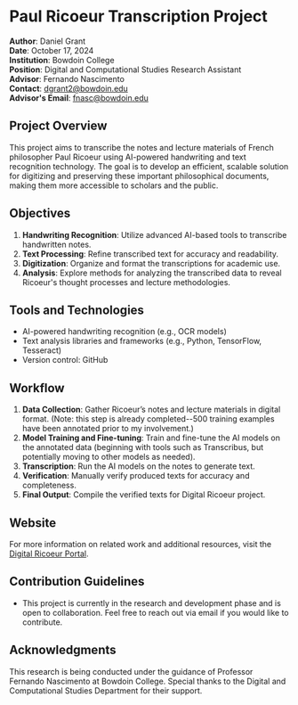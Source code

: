 # Paul Ricoeur Transcription Project

**Author**: Daniel Grant  
**Date**: October 17, 2024  
**Institution**: Bowdoin College  
**Position**: Digital and Computational Studies Research Assistant  
**Advisor**: Fernando Nascimento  
**Contact**: [dgrant2@bowdoin.edu](mailto:dgrant2@bowdoin.edu)  
**Advisor's Email**: [fnasc@bowdoin.edu](mailto:fnasc@bowdoin.edu)

## Project Overview

This project aims to transcribe the notes and lecture materials of French philosopher Paul Ricoeur using AI-powered handwriting and text recognition technology. The goal is to develop an efficient, scalable solution for digitizing and preserving these important philosophical documents, making them more accessible to scholars and the public.



## Objectives

1. **Handwriting Recognition**: Utilize advanced AI-based tools to transcribe handwritten notes.
2. **Text Processing**: Refine transcribed text for accuracy and readability.
3. **Digitization**: Organize and format the transcriptions for academic use.
4. **Analysis**: Explore methods for analyzing the transcribed data to reveal Ricoeur's thought processes and lecture methodologies.

## Tools and Technologies

- AI-powered handwriting recognition (e.g., OCR models)
- Text analysis libraries and frameworks (e.g., Python, TensorFlow, Tesseract)
- Version control: GitHub

## Workflow

1. **Data Collection**: Gather Ricoeur’s notes and lecture materials in digital format. (Note: this step is already completed--500 training examples have been annotated prior to my involvement.)
2. **Model Training and Fine-tuning**: Train and fine-tune the AI models on the annotated data (beginning with tools such as Transcribus, but potentially moving to other models as needed).
3. **Transcription**: Run the AI models on the notes to generate text.
4. **Verification**: Manually verify produced texts for accuracy and completeness.
5. **Final Output**: Compile the verified texts for Digital Ricoeur project.

## Website

For more information on related work and additional resources, visit the [Digital Ricoeur Portal](https://www.digitalricoeurportal.org/digital-ricoeur/).


## Contribution Guidelines

- This project is currently in the research and development phase and is open to collaboration. Feel free to reach out via email if you would like to contribute.

## Acknowledgments

This research is being conducted under the guidance of Professor Fernando Nascimento at Bowdoin College. Special thanks to the Digital and Computational Studies Department for their support.


